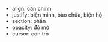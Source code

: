 - align: căn chỉnh
- justify: biện minh, bào chữa, biện hộ
- section: phần
- opacity: độ mờ
- cursor: con trỏ